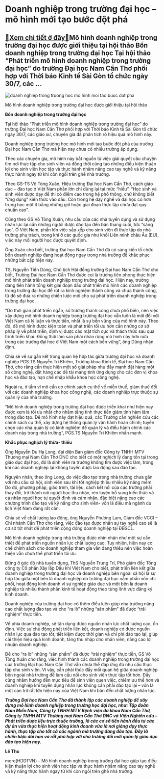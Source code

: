 Doanh nghiệp trong trường đại học – mô hình mới tạo bước đột phá
================================================================

[:gift:Xem chi tiết ở đây:gift:](https://hddtvn.com/doanh-nghiep-trong-truong-dai-hoc-mo-hinh-moi-tao-buoc-dot-pha/)Mô hình doanh nghiệp trong trường đại học được giới thiệu tại hội thảo Bốn doanh nghiệp trong trường đại học Tại hội thảo “Phát triển mô hình doanh nghiệp trong trường đại học” do trường Đại học Nam Cần Thơ phối hợp với Thời báo Kinh tế Sài Gòn tổ chức ngày 30/7, các …
-----------------------------------------------------------------------------------------------------------------------------------------------------------------------------------------------------------------------------------------------------------------------------





![doanh nghiep trong truong hoc mo hinh moi tao buoc dot pha](https://haiquanonline.com.vn/stores/news_dataimages/hoalt/072020/30/21/in_article/3936_ht1.jpg?rt=20200731101238 "Doanh nghiệp trong trường học mô hình mới tạo bước đột phá")


Mô hình doanh nghiệp trong trường đại học được giới thiệu tại hội thảo



**Bốn doanh nghiệp trong trường đại học**


Tại hội thảo “Phát triển mô hình doanh nghiệp trong trường đại học” do trường Đại học Nam Cần Thơ phối hợp với Thời báo Kinh tế Sài Gòn tổ chức ngày 30/7, các giáo sư, chuyên gia đã phân tích rõ hiệu quả mô hình này. 


Doanh nghiệp trong trường học mô hình mới tạo bước đột phá của trường Đại học Nam Cần Thơ mà hiện nay chưa có nhiều trường áp dụng.


Theo các chuyên gia, mô hình này bắt nguồn từ việc giải quyết câu chuyện tìm nơi thực tập cho sinh viên và đồng thời cũng tạo những điều kiện thuận lợi cho sinh viên học tập và thực hành nhằm nâng cao tay nghề và kỹ năng thực hành ngay từ khi còn ngồi trên ghế nhà trường.


Theo GS-TS Võ Tòng Xuân, Hiệu trưởng Đại học Nam Cần Thơ, cách giáo dục – đào tạo ở Việt Nam phần lớn chỉ dừng lại tại mức “hiểu”. “Học sinh và sinh viên được dạy để thi có điểm cao trong hệ phổ thông, chứ không biết “ứng dụng” kiến thức vào đâu. Còn trong hệ dạy nghề và đại học có hơn trung học một ít bằng những giờ hoặc giai đoạn thực tập chưa đạt quy chuẩn cao”.


Cũng theo GS Võ Tòng Xuân, nhu cầu của các nhà tuyển dụng và sử dụng nhân lực lại cần những người được đào tạo đến bậc thang cuối, tức “sáng tạo”. Ở Việt Nam, phần lớn việc sắp xếp cho sinh viên đi thực tập do nhà trường phụ trách, trong khi ở các quốc gia như khối Liên minh châu Âu (EU), việc này mỗi người học được quyết định.


Ông Xuân cho biết, trường Đại học Nam Cần Thơ đã có sáng kiến tổ chức bốn doanh nghiệp đang hoạt động ngay trong nhà trường để khắc phục những bất cập hiện nay.


TS. Nguyễn Tiến Dũng, Chủ tịch Hội đồng trường Đại học Nam Cần Thơ cho biết, Trường Đại học Nam Cần Thơ được coi là trường tiên phong thực hiện mô hình phát triển doanh nghiệp trong trường đại học. Hiện nay, trường đang tiến hành tổng kết giai đoạn đầu phát triển mô hình các doanh nghiệp trong trường đại học để rút ra kinh nghiệm thành công và chưa thành công, từ đó sẽ đưa ra những chiến lược mới cho sự phát triển doanh nghiệp trong trường đại học.


“Do thời gian phát triển ngắn, số trường thành công chưa phổ biến, nên việc xây dựng mô hình doanh nghiệp trong trường đại học vẫn luôn là mới đối với Việt Nam cả lý luận và thực tiễn, nhất là sự bền vững của mô hình này. Theo đó, để mô hình được kiện toàn và phát triển tối ưu hơn cần những cơ sở pháp lý về phát triển, định vị được các mặt tích cực và thách thức sau qua trình triển khai. Đồng thời làm sao phải nhân rộng mô hình này hơn nữa trong các trường đại học ở Việt Nam một cách bền vững”, ông Dũng nhận định.


Chia sẻ về sự gắn kết trong quan hệ hợp tác giữa trường đại học và doanh nghiệp PGS.TS Nguyễn Tri Khiêm, Trưởng khoa Kinh tế, Đại học Nam Cần Thơ, cho rằng cần thực hiện một số giải pháp như đẩy mạnh đặt hàng một số công nghệ, đặt hàng các đề tài mang tính ứng dụng cho các đơn vị khoa học và đào tạo, hạn chế nhập khẩu khoa học công nghệ.


Ngoài ra, ở tầm vĩ mô cần có chính sách cụ thể về miễn thuế, giảm thuế đối với các doanh nghiệp khoa học công nghệ, các doanh nghiệp trực thuộc sự quản lý của nhà trường.


“Mô hình doanh nghiệp trong trường đại học được triển khai như hiện nay được xem là tối ưu nhất cho nhằm tăng tính thực tiễn giảm tính hàm lâm trong đào tạo. Để mô hình này đạt hiệu quả, các Trường cần nghiên cứu các chính sách cụ thể, xây dựng hệ thống quản lý vận hành hoàn chỉnh; tuyển chọn các nhà quản lý có kinh nghiệm để quản lý và điều hành chính các doanh này trong nhà trường”, PGS.TS Nguyễn Tri Khiêm nhấn mạnh.


**Khắc phục nghịch lý thừa- thiếu**


Ông Nguyễn Du Hạ Long, đại diện Ban giám đốc Công ty TNHH MTV Thương mại Nam Cần Thơ DNC cho biết có một nghịch lý đang tồn tại trong giáo dục đại học, đó là sinh viên ra trường không tìm được việc làm, trong khi các doanh nghiệp lại không tuyển được lao động sau đào tạo.


Nguyên nhân, theo ông Long, do việc đào tạo trong nhà trường chưa gắn với nhu cầu xã hội, sinh viên sau khi tốt nghiệp thiếu nhiều kỹ năng mềm. Do đó, phương pháp, giáo trình, tài liệu, cách kết nối của các trường phải thay đổi, trở thành nơi người học thu nhận, rèn luyện bổ sung kiến thức và cá nhân người học tự quyết định và cảm nhận, đặc biệt nâng cao các chương trình đào tạo về kỹ năng cho sinh viên- vốn là điều mà ngành du lịch Việt Nam đang rất cần.


Chia sẻ về chất lượng lao động, ông Nguyễn Phương Lam, Giám đốc VCCI – Chi nhánh Cần Thơ cho rằng, việc đào tạo được nhân sự tay nghề cao sẽ là cơ sở tốt nhất để phát triển cộng đồng doanh nghiệp tại ĐBSCL.


Mô hình doanh nghiệp trong nhà trường được nhìn nhận như một sự cần thiết để phát triển nguồn nhân lực chất lượng cao. Tuy nhiên, hiện nay cơ chế chính sách cho doanh nghiệp tham gia vẫn đang thiếu nên việc hoàn thiện vẫn chưa thể phát triển tối ưu.


Đứng ở góc độ nhà tuyển dụng, ThS Nguyễn Trung Trí, Phó giám đốc Tổng công ty Cổ phần Xây lắp Dầu khí Việt Nam cho biết, phát triển liên kết giữa doanh nghiệp trong trường đại học và doanh nghiệp bên ngoài xã hội là sự hợp tác giữa một bên là doanh nghiệp do trường đại học nắm phần vốn chi phối, hoạt động kinh doanh vì sự nghiệp giáo dục và một bên là doanh nghiệp từ nhiều thành phần kinh tế hoạt động theo từng lĩnh vực đăng ký kinh doanh.


Doanh nghiệp của trường đại học có thêm điều kiện giúp nhà trường nâng cao chất lượng đào tạo và cho “ra lò” những “sản phẩm” đã được “trải nghiệm” thực tiễn.


Về phía doanh nghiệp, sẽ tận dụng được nguồn nhân lực chất lượng cao, ổn định. Việc sự chủ động phát triển liên kết, doanh nghiệp có được nguồn nhân lực qua đào tạo tốt, tiết kiệm được thời gian và chi phí đào tạo lại, giúp cải thiện hiệu quả kinh doanh, tăng thu nhập cho nhân viên, nâng cao lợi nhuận doanh nghiệp.


Để cho “ra lò” những “sản phẩm” đã được “trải nghiệm” thực tiễn, GS Võ Tòng Xuân cho rằng, việc hình thành các doanh nghiệp trong trường đại học của trường Đại học Nam Cần Thơ vẫn chưa thể đáp ứng đủ nhu cầu thực tập cho sinh viên. Vì vậy, cần phải thúc đẩy mối quan hệ giữa doanh nghiệp bên ngoài nhà trường để làm cầu nối cho sinh viên thực tập tốt hơn. Đây cũng nhằm hướng đến mục tiêu để sinh viên quen việc, chiếm ưu thế hơn và doanh nghiệp khi tuyển dụng nhân lực không cần phải đào tạo lại – vốn là một cản trở rất lớn hiện nay của Việt Nam khi bàn đến chất lượng nhân lực.





***Trường Đại học Nam Cần Thơ đã thành lập các doanh nghiệp để xây dựng mô hình doanh nghiệp trong trường học đại học, như: Tập đoàn Nam Miền Nam, Công ty TNHH MTV Bệnh viện đa khoa Nam Cần Thơ, Công ty TNHH MTV Thương mại Nam Cần Thơ DNC và Viện Nghiên cứu – Phát triển dược liệu trực thuộc trường, là các cơ sở tiến hành đầu tư các dự án vừa thực hiện hoạt động kinh doanh vừa là nơi giảng dạy thực hành, thực tập cho tất cả các ngành mà trường đang đào tạo. Đây là chiến lược dài hạn và rất phù hợp với chủ trương đổi mới quản lý giáo dục đào tạo hiện nay.***








**Lê Thu**



more(HDDTVN) – Mô hình doanh nghiệp trong trường đại học giúp tạo điều kiện thuận lợi cho sinh viên học tập và thực hành nhằm nâng cao tay nghề và kỹ năng thực hành ngay từ khi còn ngồi trên ghế nhà trường.

